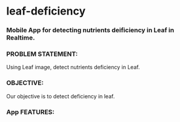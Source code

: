 # leaf-deficiency

### Mobile App for detecting nutrients deificiency in Leaf in Realtime.

### PROBLEM STATEMENT:

Using Leaf image, detect nutrients deficiency in Leaf.

### OBJECTIVE:

Our objective is to detect deficiency in leaf.

### App FEATURES:
